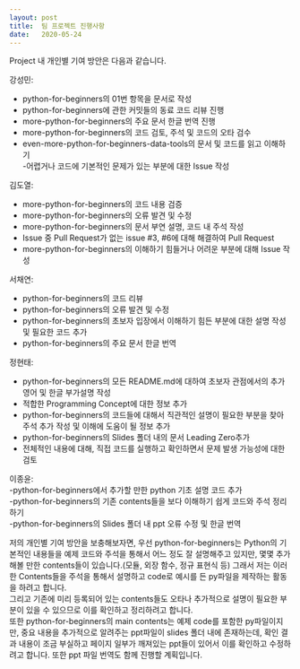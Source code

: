 ```yaml
---
layout: post
title:  팀 프로젝트 진행사항
date:   2020-05-24
---
```

Project 내 개인별 기여 방안은 다음과 같습니다.

강성민:  
- python-for-beginners의 01번 항목을 문서로 작성  
- python-for-beginners에 관한 커밋들의 동료 코드 리뷰 진행  
- more-python-for-beginners의 주요 문서 한글 번역 진행  
- more-python-for-beginners의 코드 검토, 주석 및 코드의 오타 검수  
- even-more-python-for-beginners-data-tools의 문서 및 코드를 읽고 이해하기   
-어렵거나 코드에 기본적인 문제가 있는 부분에 대한 Issue 작성

김도열:  
- more-python-for-beginners의 코드 내용 검증  
- more-python-for-beginners의 오류 발견 및 수정  
- more-python-for-beginners의 문서 부연 설명, 코드 내 주석 작성  
- Issue 중 Pull Request가 없는 issue #3, #6에 대해 해결하여 Pull Request  
- more-python-for-beginners의 이해하기 힘들거나 어려운 부분에 대해 Issue 작성

서채연:  
- python-for-beginners의 코드 리뷰  
- python-for-beginners의 오류 발견 및 수정  
- python-for-beginners의 초보자 입장에서 이해하기 힘든 부분에 대한 설명 작성 및 필요한 코드 추가  
- python-for-beginners의 주요 문서 한글 번역
		
정현태:  
- python-for-beginners의 모든 README.md에 대하여 초보자 관점에서의 추가 영어 및 한글 부가설명 작성  
- 적합한 Programming Concept에 대한 정보 추가  
- python-for-beginners의 코드들에 대해서 직관적인 설명이 필요한 부분을 찾아 주석 추가 작성 및 이해에 도움이 될 정보 추가  
- python-for-beginners의 Slides 폴더 내의 문서 Leading Zero추가  
- 전체적인 내용에 대해, 직접 코드를 실행하고 확인하면서 문제 발생 가능성에 대한 검토

이종윤:  
-python-for-beginners에서 추가할 만한 python 기초 설명 코드 추가  
-python-for-beginners의 기존 contents들을 보다 이해하기 쉽게 코드와 주석 정리하기  
-python-for-beginners의 Slides 폴더 내 ppt 오류 수정 및 한글 번역

저의 개인별 기여 방안을 보충해보자면, 우선 python-for-beginners는 Python의 기본적인 내용들을 예제 코드와 주석을 통해서 어느 정도 잘 설명해주고 있지만, 몇몇 추가해볼 만한 contents들이 있습니다.(모듈, 외장 함수, 정규 표현식 등)
그래서 저는 이러한 Contents들을 주석을 통해서 설명하고 code로 예시를 든 py파일을 제작하는 활동을 하려고 합니다.  
그리고 기존에 미리 등록되어 있는 contents들도 오타나 추가적으로 설명이 필요한 부분이 있을 수 있으므로 이를 확인하고 정리하려고 합니다.  
또한 python-for-beginners의 main contents는 예제 code를 포함한 py파일이지만, 중요 내용을 추가적으로 알려주는 ppt파일이 slides 폴더 내에 존재하는데, 확인 결과 내용이 조금 부실하고 페이지 일부가 깨져있는 ppt들이 있어서 이를 확인하고 수정하려고 합니다. 또한 ppt 파일 번역도 함께 진행할 계획입니다.
